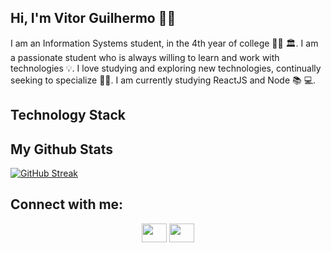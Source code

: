 ## Hi, I'm Vitor Guilhermo 👋🐺

I am an Information Systems student, in the 4th year of college 👨‍🎓 🏛. I am a passionate student who is always willing to learn and work with technologies 💡. I love studying and exploring new technologies, continually seeking to specialize 🧑‍💻. I am currently studying ReactJS and Node 📚 💻.

## Technology Stack


## My Github Stats
[![GitHub Streak](http://github-readme-streak-stats.herokuapp.com?user=VitorGuilhermo&theme=algolia&date_format=M%20j%5B%2C%20Y%5D)](https://git.io/streak-stats)

<h2 align="left">Connect with me:</h2>
<p align="center">
  <a href="https://www.linkedin.com/in/vitor-guilhermo-64a204215/" target="blank"><img align="center" src="https://cdn.jsdelivr.net/npm/simple-icons@3.0.1/icons/linkedin.svg" alt="" height="30" width="40" /></a>
  <a href="https://www.instagram.com/Vitor_Guilhermo/" target="blank"><img align="center" src="https://cdn.jsdelivr.net/npm/simple-icons@3.0.1/icons/instagram.svg" alt="" height="30" width="40" /></a>
</p>
